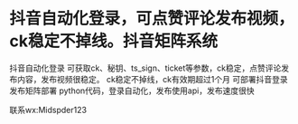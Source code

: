 # 抖音自动化登录，可点赞评论发布视频，ck稳定不掉线。抖音矩阵系统
抖音自动化登录
可获取ck、秘钥、ts_sign、ticket等参数，ck稳定，点赞评论发布内容，发布视频很稳定。
ck稳定不掉线，ck有效期超过1个月
可部署抖音登录发布矩阵部署
python代码，登录自动化，发布使用api，发布速度很快

联系wx:Midspder123
